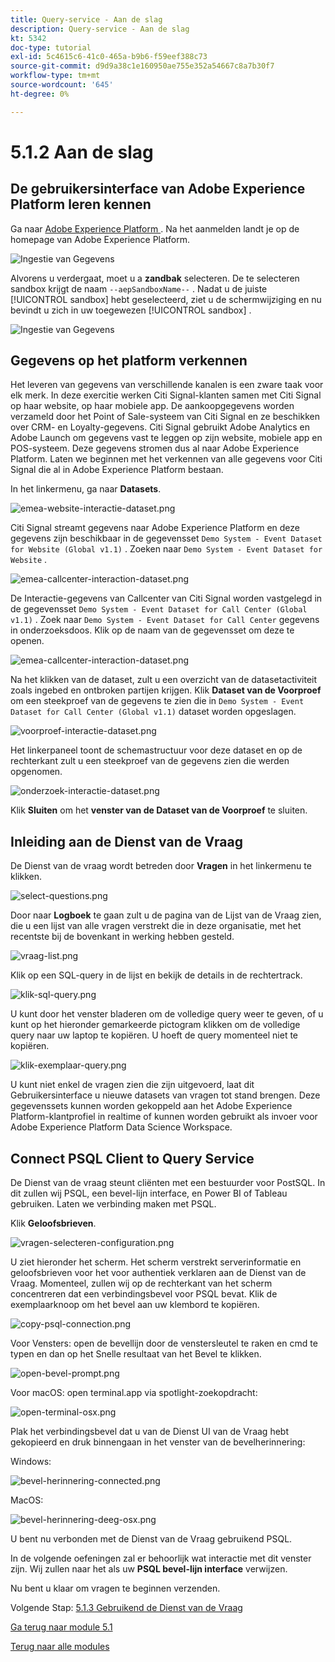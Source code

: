 ```yaml
---
title: Query-service - Aan de slag
description: Query-service - Aan de slag
kt: 5342
doc-type: tutorial
exl-id: 5c4615c6-41c0-465a-b9b6-f59eef388c73
source-git-commit: d9d9a38c1e160950ae755e352a54667c8a7b30f7
workflow-type: tm+mt
source-wordcount: '645'
ht-degree: 0%

---
```


# 5.1.2 Aan de slag

## De gebruikersinterface van Adobe Experience Platform leren kennen

Ga naar [ Adobe Experience Platform ](https://experience.adobe.com/platform). Na het aanmelden landt je op de homepage van Adobe Experience Platform.

![ Ingestie van Gegevens ](./../../../modules/datacollection/module1.2/images/home.png)

Alvorens u verdergaat, moet u a **zandbak** selecteren. De te selecteren sandbox krijgt de naam ``--aepSandboxName--`` . Nadat u de juiste [!UICONTROL sandbox] hebt geselecteerd, ziet u de schermwijziging en nu bevindt u zich in uw toegewezen [!UICONTROL sandbox] .

![ Ingestie van Gegevens ](./../../../modules/datacollection/module1.2/images/sb1.png)

## Gegevens op het platform verkennen

Het leveren van gegevens van verschillende kanalen is een zware taak voor elk merk. In deze exercitie werken Citi Signal-klanten samen met Citi Signal op haar website, op haar mobiele app. De aankoopgegevens worden verzameld door het Point of Sale-systeem van Citi Signal en ze beschikken over CRM- en Loyalty-gegevens. Citi Signal gebruikt Adobe Analytics en Adobe Launch om gegevens vast te leggen op zijn website, mobiele app en POS-systeem. Deze gegevens stromen dus al naar Adobe Experience Platform. Laten we beginnen met het verkennen van alle gegevens voor Citi Signal die al in Adobe Experience Platform bestaan.

In het linkermenu, ga naar **Datasets**.

![ emea-website-interactie-dataset.png ](./images/emeawebsiteinteractiondataset.png)

Citi Signal streamt gegevens naar Adobe Experience Platform en deze gegevens zijn beschikbaar in de gegevensset `Demo System - Event Dataset for Website (Global v1.1)` . Zoeken naar `Demo System - Event Dataset for Website` .

![ emea-callcenter-interaction-dataset.png ](./images/emeawebsiteinteractiondataset1.png)

De Interactie-gegevens van Callcenter van Citi Signal worden vastgelegd in de gegevensset `Demo System - Event Dataset for Call Center (Global v1.1)` . Zoek naar `Demo System - Event Dataset for Call Center` gegevens in onderzoeksdoos. Klik op de naam van de gegevensset om deze te openen.

![ emea-callcenter-interaction-dataset.png ](./images/emeacallcenterinteractiondataset.png)

Na het klikken van de dataset, zult u een overzicht van de datasetactiviteit zoals ingebed en ontbroken partijen krijgen. Klik **Dataset van de Voorproef** om een steekproef van de gegevens te zien die in `Demo System - Event Dataset for Call Center (Global v1.1)` dataset worden opgeslagen.

![ voorproef-interactie-dataset.png ](./images/previewinteractiondataset.png)

Het linkerpaneel toont de schemastructuur voor deze dataset en op de rechterkant zult u een steekproef van de gegevens zien die werden opgenomen.

![ onderzoek-interactie-dataset.png ](./images/exploreinteractiondataset.png)

Klik **Sluiten** om het **venster van de Dataset van de Voorproef** te sluiten.

## Inleiding aan de Dienst van de Vraag

De Dienst van de vraag wordt betreden door **Vragen** in het linkermenu te klikken.

![ select-questions.png ](./images/selectqueries.png)

Door naar **Logboek** te gaan zult u de pagina van de Lijst van de Vraag zien, die u een lijst van alle vragen verstrekt die in deze organisatie, met het recentste bij de bovenkant in werking hebben gesteld.

![ vraag-list.png ](./images/querylist.png)

Klik op een SQL-query in de lijst en bekijk de details in de rechtertrack.

![ klik-sql-query.png ](./images/clicksqlquery.png)

U kunt door het venster bladeren om de volledige query weer te geven, of u kunt op het hieronder gemarkeerde pictogram klikken om de volledige query naar uw laptop te kopiëren. U hoeft de query momenteel niet te kopiëren.

![ klik-exemplaar-query.png ](./images/clickcopyquery.png)

U kunt niet enkel de vragen zien die zijn uitgevoerd, laat dit Gebruikersinterface u nieuwe datasets van vragen tot stand brengen. Deze gegevenssets kunnen worden gekoppeld aan het Adobe Experience Platform-klantprofiel in realtime of kunnen worden gebruikt als invoer voor Adobe Experience Platform Data Science Workspace.

## Connect PSQL Client to Query Service

De Dienst van de vraag steunt cliënten met een bestuurder voor PostSQL. In dit zullen wij PSQL, een bevel-lijn interface, en Power BI of Tableau gebruiken. Laten we verbinding maken met PSQL.

Klik **Geloofsbrieven**.

![ vragen-selecteren-configuration.png ](./images/queriesselectconfiguration.png)

U ziet hieronder het scherm. Het scherm verstrekt serverinformatie en geloofsbrieven voor het voor authentiek verklaren aan de Dienst van de Vraag. Momenteel, zullen wij op de rechterkant van het scherm concentreren dat een verbindingsbevel voor PSQL bevat. Klik de exemplaarknoop om het bevel aan uw klembord te kopiëren.

![ copy-psql-connection.png ](./images/copypsqlconnection.png)

Voor Vensters: open de bevellijn door de venstersleutel te raken en cmd te typen en dan op het Snelle resultaat van het Bevel te klikken.

![ open-bevel-prompt.png ](./images/opencommandprompt.png)

Voor macOS: open terminal.app via spotlight-zoekopdracht:

![ open-terminal-osx.png ](./images/openterminalosx.png)

Plak het verbindingsbevel dat u van de Dienst UI van de Vraag hebt gekopieerd en druk binnengaan in het venster van de bevelherinnering:

Windows:

![ bevel-herinnering-connected.png ](./images/commandpromptconnected.png)

MacOS:

![ bevel-herinnering-deeg-osx.png ](./images/commandpromptpasteosx.png)

U bent nu verbonden met de Dienst van de Vraag gebruikend PSQL.

In de volgende oefeningen zal er behoorlijk wat interactie met dit venster zijn. Wij zullen naar het als uw **PSQL bevel-lijn interface** verwijzen.

Nu bent u klaar om vragen te beginnen verzenden.

Volgende Stap: [ 5.1.3 Gebruikend de Dienst van de Vraag ](./ex3.md)

[Ga terug naar module 5.1](./query-service.md)

[Terug naar alle modules](../../../overview.md)
